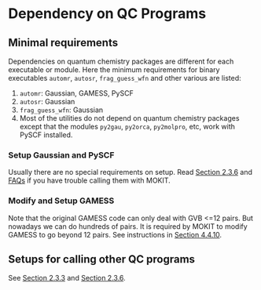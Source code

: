 # Dependency on QC Programs

## Minimal requirements

Dependencies on quantum chemistry packages are different for each executable or module. Here the minimum requirements for binary executables `automr`, `autosr`, `frag_guess_wfn` and other various are listed:
1. `automr`: Gaussian, GAMESS, PySCF
2. `autosr`: Gaussian
3. `frag_guess_wfn`: Gaussian
4. Most of the utilities do not depend on quantum chemistry packages except that the modules `py2gau`, `py2orca`, `py2molpro`, etc, work with PySCF installed.

### Setup Gaussian and PySCF

Usually there are no special requirements on setup. Read [Section 2.3.6](./chap2-3.md#236-notes-on-quantum-chemistry-packages) and [FAQs](./chap_appdx.md#a1-frequently-asked-questions-faq) if you have trouble calling them with MOKIT.

### Modify and Setup GAMESS

Note that the original GAMESS code can only deal with GVB <=12 pairs. But nowadays we can do hundreds of pairs. It is required by MOKIT to modify GAMESS to go beyond 12 pairs. See instructions in [Section 4.4.10](./chap4-4.md#4410-gvb_prog).

## Setups for calling other QC programs

See [Section 2.3.3](./chap2-3.md#233-environment-variables) and [Section 2.3.6](./chap2-3.md#236-notes-on-quantum-chemistry-packages).


